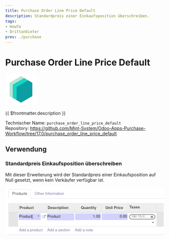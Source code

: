 ```yaml
---
title: Purchase Order Line Price Default
description: Standardpreis einer Einkaufsposition überschreiben.
tags:
- HowTo
- Drittanbieter
prev: ./purchase
---
```

# Purchase Order Line Price Default
![icon_oms_box](attachments/icons_odoo_mint_system.png)

{{ $frontmatter.description }}

Technischer Name: `purchase_order_line_price_default`\
Repository: <https://github.com/Mint-System/Odoo-Apps-Purchase-Workflow/tree/17.0/purchase_order_line_price_default>

## Verwendung

### Standardpreis Einkaufsposition überschreiben

Mit dieser Erweiterung wird der Standardpreis einer Einkaufsposition auf Null gesetzt, wenn kein Verkäufer verfügbar ist.

![](attachments/Purchase%20Order%20Line%20Price%20Default.png)